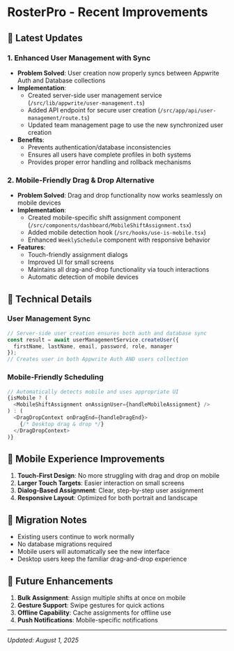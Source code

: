 # RosterPro - Recent Improvements

## 🚀 Latest Updates

### 1. Enhanced User Management with Sync
- **Problem Solved**: User creation now properly syncs between Appwrite Auth and Database collections
- **Implementation**: 
  - Created server-side user management service (`/src/lib/appwrite/user-management.ts`)
  - Added API endpoint for secure user creation (`/src/app/api/user-management/route.ts`)
  - Updated team management page to use the new synchronized user creation
- **Benefits**: 
  - Prevents authentication/database inconsistencies
  - Ensures all users have complete profiles in both systems
  - Provides proper error handling and rollback mechanisms

### 2. Mobile-Friendly Drag & Drop Alternative
- **Problem Solved**: Drag and drop functionality now works seamlessly on mobile devices
- **Implementation**:
  - Created mobile-specific shift assignment component (`/src/components/dashboard/MobileShiftAssignment.tsx`)
  - Added mobile detection hook (`/src/hooks/use-is-mobile.tsx`)
  - Enhanced `WeeklySchedule` component with responsive behavior
- **Features**:
  - Touch-friendly assignment dialogs
  - Improved UI for small screens
  - Maintains all drag-and-drop functionality via touch interactions
  - Automatic detection of mobile devices

## 🔧 Technical Details

### User Management Sync
```typescript
// Server-side user creation ensures both auth and database sync
const result = await userManagementService.createUser({
  firstName, lastName, email, password, role, manager
});
// Creates user in both Appwrite Auth AND users collection
```

### Mobile-Friendly Scheduling
```typescript
// Automatically detects mobile and uses appropriate UI
{isMobile ? (
  <MobileShiftAssignment onAssignUser={handleMobileAssignment} />
) : (
  <DragDropContext onDragEnd={handleDragEnd}>
    {/* Desktop drag & drop */}
  </DragDropContext>
)}
```

## 📱 Mobile Experience Improvements

1. **Touch-First Design**: No more struggling with drag and drop on mobile
2. **Larger Touch Targets**: Easier interaction on small screens
3. **Dialog-Based Assignment**: Clear, step-by-step user assignment
4. **Responsive Layout**: Optimized for both portrait and landscape

## 🔄 Migration Notes

- Existing users continue to work normally
- No database migrations required
- Mobile users will automatically see the new interface
- Desktop users keep the familiar drag-and-drop experience

## 🚀 Future Enhancements

1. **Bulk Assignment**: Assign multiple shifts at once on mobile
2. **Gesture Support**: Swipe gestures for quick actions
3. **Offline Capability**: Cache assignments for offline use
4. **Push Notifications**: Mobile-specific notifications

---

*Updated: August 1, 2025*
